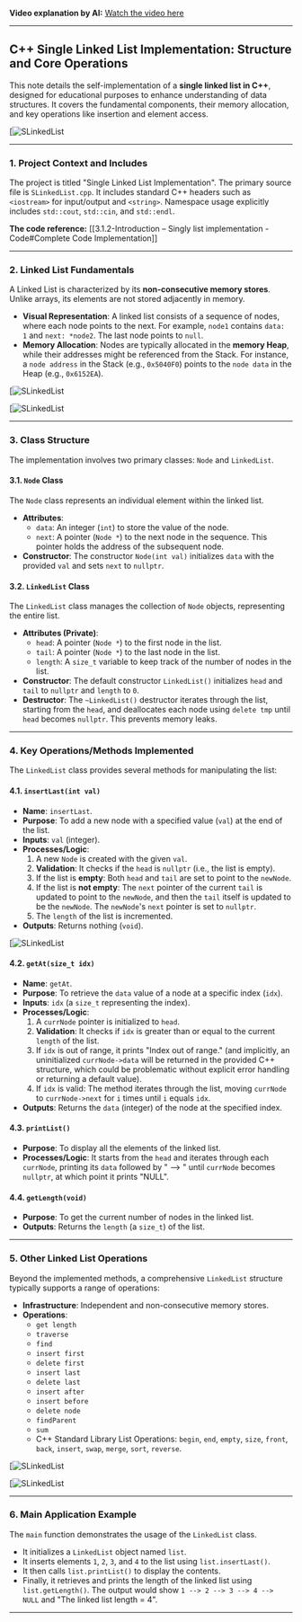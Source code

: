 
**Video explanation by AI:** [Watch the video here](https://notebooklm.google.com/notebook/68a51878-3ce2-4a6e-ba12-62bb4ec9e31e?artifactId=a54b16bc-8a09-483d-934e-bc0b8d19fb7c)

---
## C++ Single Linked List Implementation: Structure and Core Operations

This note details the self-implementation of a **single linked list in C++**, designed for educational purposes to enhance understanding of data structures. It covers the fundamental components, their memory allocation, and key operations like insertion and element access.

[![SLinkedList](G:\DSA\Slides\LList-Intro\s1.png)

---
### 1. Project Context and Includes

The project is titled "Single Linked List Implementation". The primary source file is `SLinkedList.cpp`. It includes standard C++ headers such as `<iostream>` for input/output and `<string>`. Namespace usage explicitly includes `std::cout`, `std::cin`, and `std::endl`.

**The code reference:** [[3.1.2-Introduction – Singly list implementation - Code#Complete Code Implementation]]

---
### 2. Linked List Fundamentals

A Linked List is characterized by its **non-consecutive memory stores**. Unlike arrays, its elements are not stored adjacently in memory.

- **Visual Representation**: A linked list consists of a sequence of nodes, where each node points to the next. For example, `node1` contains `data: 1` and `next: *node2`. The last node points to `null`.
- **Memory Allocation**: Nodes are typically allocated in the **memory Heap**, while their addresses might be referenced from the Stack. For instance, a `node address` in the Stack (e.g., `0x5040F0`) points to the `node data` in the Heap (e.g., `0x6152EA`).

[![SLinkedList](G:\DSA\Slides\LList-Intro\s4.png)

[![SLinkedList](G:\DSA\Slides\LList-Intro\s2.png)

---
### 3. Class Structure

The implementation involves two primary classes: `Node` and `LinkedList`.

#### 3.1. `Node` Class

The `Node` class represents an individual element within the linked list.

- **Attributes**:
    - `data`: An integer (`int`) to store the value of the node.
    - `next`: A pointer (`Node *`) to the next node in the sequence. This pointer holds the address of the subsequent node.
- **Constructor**: The constructor `Node(int val)` initializes `data` with the provided `val` and sets `next` to `nullptr`.

#### 3.2. `LinkedList` Class

The `LinkedList` class manages the collection of `Node` objects, representing the entire list.

- **Attributes (Private)**:
    - `head`: A pointer (`Node *`) to the first node in the list.
    - `tail`: A pointer (`Node *`) to the last node in the list.
    - `length`: A `size_t` variable to keep track of the number of nodes in the list.
- **Constructor**: The default constructor `LinkedList()` initializes `head` and `tail` to `nullptr` and `length` to `0`.
- **Destructor**: The `~LinkedList()` destructor iterates through the list, starting from the `head`, and deallocates each node using `delete tmp` until `head` becomes `nullptr`. This prevents memory leaks.

---
### 4. Key Operations/Methods Implemented

The `LinkedList` class provides several methods for manipulating the list:

#### 4.1. `insertLast(int val)`

- **Name**: `insertLast`.
- **Purpose**: To add a new node with a specified value (`val`) at the end of the list.
- **Inputs**: `val` (integer).
- **Processes/Logic**:
    1. A new `Node` is created with the given `val`.
    2. **Validation**: It checks if the `head` is `nullptr` (i.e., the list is empty).
    3. If the list is **empty**: Both `head` and `tail` are set to point to the `newNode`.
    4. If the list is **not empty**: The `next` pointer of the current `tail` is updated to point to the `newNode`, and then the `tail` itself is updated to be the `newNode`. The `newNode`'s `next` pointer is set to `nullptr`.
    5. The `length` of the list is incremented.
- **Outputs**: Returns nothing (`void`).

[![SLinkedList](G:\DSA\Slides\LList-Intro\s7.png)

#### 4.2. `getAt(size_t idx)`

- **Name**: `getAt`.
- **Purpose**: To retrieve the `data` value of a node at a specific index (`idx`).
- **Inputs**: `idx` (a `size_t` representing the index).
- **Processes/Logic**:
    1. A `currNode` pointer is initialized to `head`.
    2. **Validation**: It checks if `idx` is greater than or equal to the current `length` of the list.
    3. If `idx` is out of range, it prints "Index out of range." (and implicitly, an uninitialized `currNode->data` will be returned in the provided C++ structure, which could be problematic without explicit error handling or returning a default value).
    4. If `idx` is valid: The method iterates through the list, moving `currNode` to `currNode->next` for `i` times until `i` equals `idx`.
- **Outputs**: Returns the `data` (integer) of the node at the specified index.

#### 4.3. `printList()`

- **Purpose**: To display all the elements of the linked list.
- **Processes/Logic**: It starts from the `head` and iterates through each `currNode`, printing its `data` followed by " --> " until `currNode` becomes `nullptr`, at which point it prints "NULL".

#### 4.4. `getLength(void)`

- **Purpose**: To get the current number of nodes in the linked list.
- **Outputs**: Returns the `length` (a `size_t`) of the list.

---
### 5. Other Linked List Operations

Beyond the implemented methods, a comprehensive `LinkedList` structure typically supports a range of operations:

- **Infrastructure**: Independent and non-consecutive memory stores.
- **Operations**:
    - `get length`
    - `traverse`
    - `find`
    - `insert first`
    - `delete first`
    - `insert last`
    - `delete last`
    - `insert after`
    - `insert before`
    - `delete node`
    - `findParent`
    - `sum`
    - C++ Standard Library List Operations: `begin`, `end`, `empty`, `size`, `front`, `back`, `insert`, `swap`, `merge`, `sort`, `reverse`.

[![SLinkedList](G:\DSA\Slides\LList-Intro\s5.png)

[![SLinkedList](G:\DSA\Slides\LList-Intro\s6.png)

---
### 6. Main Application Example

The `main` function demonstrates the usage of the `LinkedList` class.

- It initializes a `LinkedList` object named `list`.
- It inserts elements `1`, `2`, `3`, and `4` to the list using `list.insertLast()`.
- It then calls `list.printList()` to display the contents.
- Finally, it retrieves and prints the length of the linked list using `list.getLength()`. The output would show `1 --> 2 --> 3 --> 4 --> NULL` and "The linked list length = 4".

---